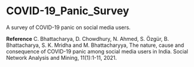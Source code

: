 # COVID-19_Panic_Survey
A survey of COVID-19 panic on social media users.

**Reference**
C. Bhattacharya, D. Chowdhury, N. Ahmed, S. Özgür, B. Bhattacharya, S. K. Mridha and M. Bhattacharyya, The nature, cause and consequence of COVID-19 panic among social media users in India. Social Network Analysis and Mining, 11(1):1-11, 2021.
